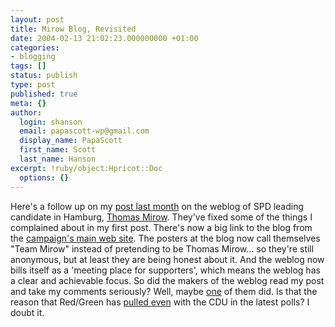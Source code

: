 ```yaml
---
layout: post
title: Mirow Blog, Revisited
date: 2004-02-13 21:02:23.000000000 +01:00
categories:
- blogging
tags: []
status: publish
type: post
published: true
meta: {}
author:
  login: shanson
  email: papascott-wp@gmail.com
  display_name: PapaScott
  first_name: Scott
  last_name: Hanson
excerpt: !ruby/object:Hpricot::Doc
  options: {}
---
```

<p>Here's a follow up on my <a title="PapaScott: Mirow Blog" href="https://www.papascott.de/2004/01/24/2819.php">post last month</a> on the weblog of SPD leading candidate in Hamburg, <a title="MirowFuerHamburg.de: Treffpunkt für Unterstützer" href="http://www.mirowfuerhamburg.de/">Thomas Mirow</a>. They've fixed some of the things I complained about in my first post. There's now a big link to the blog from the <a title="Thomas Mirow - Bürgermeister für Hamburg" href="http://www.thomasmirow.de/mirow/start.html">campaign's main web site</a>. The posters at the blog now call themselves "Team Mirow" instead of pretending to be Thomas Mirow... so they're still anonymous, but at least they are being honest about it. And the weblog now bills itself as a 'meeting place for supporters', which means the weblog has a clear and achievable focus. So did the makers of the weblog read my post and take my comments seriously? Well, maybe <a title="Noch'n Blogg" href="http://blogg.lumma.de/">one</a> of them did. Is that the reason that Red/Green has <a title="Wahl in Hamburg: Umfrage: Aufwärtstrend bei rot-grün" href="http://interferno.org/wahlinhamburg/archiv/000102.html">pulled even</a> with the CDU in the latest polls? I doubt it.</p>
